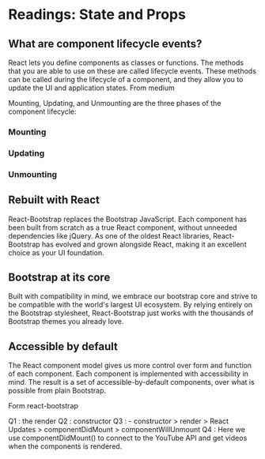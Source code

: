 
# Readings: State and Props

## What are component lifecycle events?
React lets you define components as classes or functions. The methods that you are able to use on these are called lifecycle events. These methods can be called during the lifecycle of a component, and they allow you to update the UI and application states. From medium

Mounting, Updating, and Unmounting are the three phases of the component lifecycle:

### Mounting
### Updating
### Unmounting


## Rebuilt with React
React-Bootstrap replaces the Bootstrap JavaScript. Each component has been built from scratch as a true React component, without unneeded dependencies like jQuery.
As one of the oldest React libraries, React-Bootstrap has evolved and grown alongside React, making it an excellent choice as your UI foundation.

## Bootstrap at its core
Built with compatibility in mind, we embrace our bootstrap core and strive to be compatible with the world's largest UI ecosystem.
By relying entirely on the Bootstrap stylesheet, React-Bootstrap just works with the thousands of Bootstrap themes you already love.

## Accessible by default
The React component model gives us more control over form and function of each component.
Each component is implemented with accessibility in mind. The result is a set of accessible-by-default components, over what is possible from plain Bootstrap.

Form react-bootstrap

Q1 : the render
Q2 : constructor
Q3 : - constructor > render > React Updates > componentDidMount > componentWillUnmount
Q4 : Here we use componentDidMount() to connect to the YouTube API and get videos when the components is rendered.
